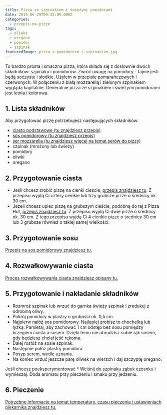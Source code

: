 ```yaml
---
title: Pizza ze szpinakiem i świeżymi pomidorami
date: 2015-06-29T09:32:09.000Z
categories: 
  - przepis-na-pizze
tags: 
  - oliwki
  - oregano
  - pomidor
  - szpinak
featuredImage: pizza-z-pomidorerm-i-szpinakiem.jpg
---
```


To bardzo prosta i smaczna pizza, która składa się z dosłownie dwóch składników: szpinaku i pomidorów. Zwróć uwagę na pomidory - fajnie jeśli będą soczyste i słodkie. Użyłem w przepisie pomarańczowych i czerwonych. W połączeniu z białą mozzarellą i zielonym szpinakiem wygląda kapitalnie. Generalnie pizza ze szpinakiem i świeżymi pomidorami jest letnia i kolorowa.

## 1\. Lista składników

Aby przygotować pizzę potrzebujesz następujących składników:

- <a title="Przepis na ciasto podstawowe" href="/przepis-na-ciasto-na-pizze/">ciasto podstawowe (tu znajdziesz przepis)</a>
- <a title="Przepis na sos pomidorowy" href="/sos-pomidorowy/">sos pomidorowy (tu znajdziesz przepis)</a>
- <a title="Ser do pizzy" href="/jaki-ser-wybrac-do-pizzy/">ser mozzarella (tu znajdziesz więcej na temat serów do pizzy)</a>
- szpinak (mrożony lub świeży)
- pomidory
- oliwki
- oregano

## 2\. Przygotowanie ciasta

- Jeśli chcesz zrobić pizzę na cienki cieście, <a title="Przepis na ciasto podstawowe" href="/przepis-na-ciasto-na-pizze/">przepis znajdziesz tu</a>. Z przepisu wyjdą Ci cztery cienkie lub trzy grubsze pizze o średnicy ok. 30 cm.
- Jeżeli chcesz upiec pizzę na grubszym cieście, podobną do tej z Pizza Hut, <a title="Przepis na pizzę na grubym cieście" href="/jak-zrobic-ciasto-na-pizze-jak-w-pizza-hut/">przepis znajdziesz tu</a>. Z przepisu wyjdą Ci dwie pizze o średnicy ok. 30 cm. Z tego przepisu wyjdą Ci 4 cienkie pizze o średnicy 30 cm lub 3 grubsze również o takiej samej wielkości.

## 3\. Przygotowanie sosu

<a title="Przepis na sos pomidorowy" href="/sos-pomidorowy/">Przepis na sos pomidorowy znajdziesz tu.</a>

## 4\. Rozwałkowywanie ciasta

<a title="Rozwałkowywanie ciasta" href="/jak-walkowac-ciasto-pizzy/">Proces rozwałkowywania ciasta znajdziesz opisany tu.</a>

## 5\. Przygotowanie i nakładanie składników

- Rozmroź szpinak lub wrzuć do garnka świeży szpinak i zredukuj z odrobiną oliwy.
- Pokrój pomidory w plastry o grubości ok. 0,5 cm.
- Najpierw nałóż sos pomidorowy. Najlepiej zrobisz to chochelką lub łyżką. Pamietaj, aby zachować 1 cm odstęp bez sosu pomiędzy brzegiem ciasta a sosem. Dzięki temu nie ubrudzisz sobie rąk sosem, gdy będziesz chciał jeść rękoma.
- Dalej rozłóż na sosie szpinak.
- Następnie połóż plastry pomidora.
- Posyp serem, wedle uznania.
- Na koniec wrzuć jeszcze parę oliwek na wierzch i daj szczyptę oregano.

Jeśli chcesz poeksperymentować \* Wciśnij do szpinaku ząbek czosnku i wymieszaj. Doda aromatu przy pieczeniu i smaku przy jedzeniu.

## 6\. Pieczenie

<a title="Jak ustawić piekarnik do pieczenia pizzy" href="/jak-ustawic-piekarnik-pieczenia-pizzy/">Potrzebne informacje na temat temperatury, czasu pieczenia i ustawieniach piekarnika znajdziesz tu.</a>
